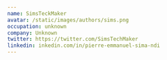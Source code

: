 ```yaml
---
name: SimsTeckMaker
avatar: /static/images/authors/sims.png
occupation: unknown
company: Unknown
twitter: https://twitter.com/SimsTechMaker
linkedin: inkedin.com/in/pierre-emmanuel-sima-ndi
---
```

